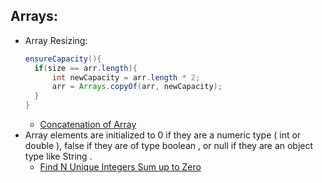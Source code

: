 ## Arrays:
  - Array Resizing:
    ```java
    ensureCapacity(){
      if(size == arr.length){
          int newCapacity = arr.length * 2;
          arr = Arrays.copyOf(arr, newCapacity);
      }
    }
    ```
    - [Concatenation of Array](https://leetcode.com/problems/concatenation-of-array/description/)
  - Array elements are initialized to 0 if they are a numeric type ( int or double ), false if they are of type boolean , or null if they are an object type like String .
    -  [Find N Unique Integers Sum up to Zero](https://leetcode.com/problems/find-n-unique-integers-sum-up-to-zero/description/)
